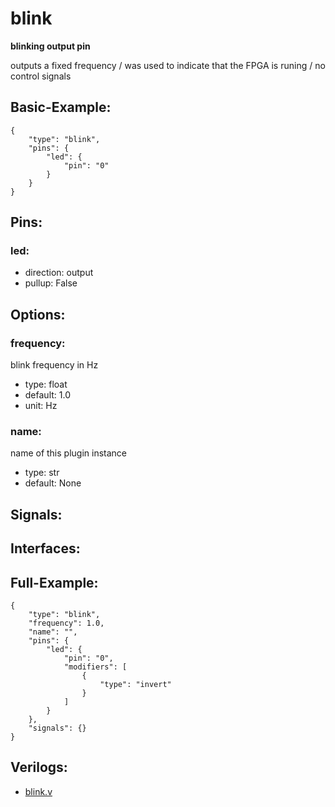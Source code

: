 # blink
**blinking output pin**

outputs a fixed frequency / was used to indicate that the FPGA is runing / no control signals

## Basic-Example:
```
{
    "type": "blink",
    "pins": {
        "led": {
            "pin": "0"
        }
    }
}
```

## Pins:
### led:

 * direction: output
 * pullup: False


## Options:
### frequency:
blink frequency in Hz

 * type: float
 * default: 1.0
 * unit: Hz

### name:
name of this plugin instance

 * type: str
 * default: None


## Signals:


## Interfaces:


## Full-Example:
```
{
    "type": "blink",
    "frequency": 1.0,
    "name": "",
    "pins": {
        "led": {
            "pin": "0",
            "modifiers": [
                {
                    "type": "invert"
                }
            ]
        }
    },
    "signals": {}
}
```

## Verilogs:
 * [blink.v](blink.v)
